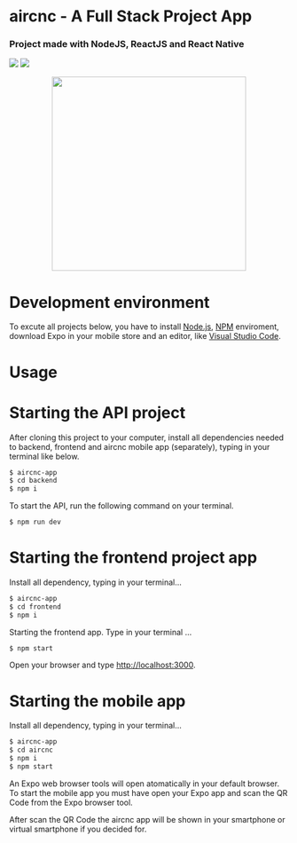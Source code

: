 # aircnc - A Full Stack Project App 

### Project made with NodeJS, ReactJS and React Native

<img src="https://github.com/eltonlazzarin/aircnc-app/blob/master/frontend/browserlogin.png">

<img src="https://github.com/eltonlazzarin/aircnc-app/blob/master/frontend/browsermainpage.png">

<p align="center">
  <img src="https://github.com/eltonlazzarin/aircnc-app/blob/master/aircnc/mobile.gif" hight="380" width="350">
</p>


# Development environment

To excute all projects below, you have to install [Node.js](https://nodejs.org), [NPM](https://www.npmjs.com/) enviroment, download Expo in your mobile store and an editor, like [Visual Studio Code](https://code.visualstudio.com/).


# Usage

# Starting the API project

After cloning this project to your computer, install all dependencies needed to backend, frontend and aircnc mobile app (separately), typing in your terminal like below.

```sh
$ aircnc-app
$ cd backend
$ npm i
```

To start the API, run the following command on your terminal.

```sh
$ npm run dev
```


# Starting the frontend project app

Install all dependency, typing in your terminal...

```sh
$ aircnc-app
$ cd frontend
$ npm i
```

Starting the frontend app. Type in your terminal ...

```sh
$ npm start
```

Open your browser and type [http://localhost:3000](http://localhost:3000).


# Starting the mobile app

Install all dependency, typing in your terminal...


```sh
$ aircnc-app
$ cd aircnc
$ npm i
$ npm start
```

An Expo web browser tools will open atomatically in your default browser. To start the mobile app you must have open your Expo app and scan the QR Code from the Expo browser tool.

After scan the QR Code the aircnc app will be shown in your smartphone or virtual smartphone if you decided for.
